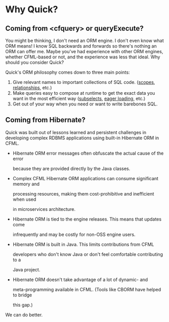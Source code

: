 # Why Quick?

## Coming from \<cfquery> or queryExecute?

You might be thinking, I don't need an ORM engine.  I don't even know what ORM means!  I know SQL backwards and forwards so there's nothing an ORM can offer me.  Maybe you've had experience with other ORM engines, whether CFML-based or not, and the experience was less that ideal.  Why should you consider Quick?

Quick's ORM philosophy comes down to three main points:

1. Give relevant names to important collections of SQL code. ([scopes](guide/getting-started/query-scopes-and-subselects.md#what-are-scopes), [relationships](guide/relationships/), etc.)
2. Make queries easy to compose at runtime to get the exact data you want in the most efficient way ([subselects](guide/getting-started/query-scopes-and-subselects.md#subselects), [eager loading](guide/relationships/eager-loading.md), etc.)
3. Get out of your way when you need or want to write barebones SQL.

## Coming from Hibernate?

Quick was built out of lessons learned and persistent challenges in developing complex RDBMS applications using built-in Hibernate ORM in CFML.

*   Hibernate ORM error messages often obfuscate the actual cause of the error

    because they are provided directly by the Java classes.
*   Complex CFML Hibernate ORM applications can consume significant memory and

    processing resources, making them cost-prohibitive and inefficient when used

    in microservices architecture.
*   Hibernate ORM is tied to the engine releases. This means that updates come

    infrequently and may be costly for non-OSS engine users.
*   Hibernate ORM is built in Java. This limits contributions from CFML

    developers who don't know Java or don't feel comfortable contributing to a

    Java project.
*   Hibernate ORM doesn't take advantage of a lot of dynamic- and

    meta-programming available in CFML. (Tools like CBORM have helped to bridge

    this gap.)

We can do better.

